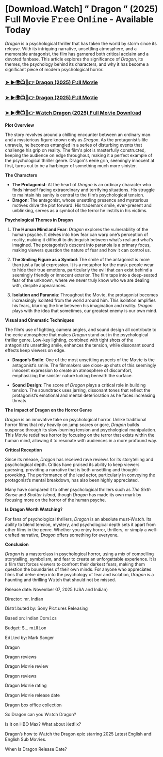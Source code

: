 # [Download.Watch] ” Dragon ” (2025) F𝚞ll Mo𝚟ie 𝙵𝚛𝚎𝚎 Onl𝚒ne - Available Today

*Dragon* is a psychological thriller that has taken the world by storm since its release. With its intriguing narrative, unsettling atmosphere, and a memorable antagonist, the film has garnered both critical acclaim and a devoted fanbase. This article explores the significance of *Dragon*, its themes, the psychology behind its characters, and why it has become a significant piece of modern psychological horror.

<h3><a href="TWITTER222">➤ ►🌍📺📱👉 Dragon (2025) F𝚞ll Mo𝚟ie</a></h3>

<h3><a href="TWITTER222">➤ ►🌍📺📱👉 Dragon (2025) F𝚞ll Mo𝚟ie</a></h3>

<h3><a href="TWITTER222">➤ ►🌍📺📱👉 W𝚊tch Dragon (2025) F𝚞ll Mo𝚟ie Downl𝚘ad</a></h3>

**Plot Overview**

The story revolves around a chilling encounter between an ordinary man and a mysterious figure known only as *Dragon*. As the protagonist’s life unravels, he becomes entangled in a series of disturbing events that challenge his grip on reality. The film's plot is masterfully constructed, keeping the audience on edge throughout, making it a perfect example of the psychological thriller genre. Dragon's eerie grin, seemingly innocent at first, turns out to be a harbinger of something much more sinister.

**The Characters**

- **The Protagonist**: At the heart of *Dragon* is an ordinary character who finds himself facing extraordinary and terrifying situations. His struggle to maintain his sanity is central to the film’s psychological tension.
- **Dragon**: The antagonist, whose unsettling presence and mysterious motives drive the plot forward. His trademark smile, ever-present and unblinking, serves as a symbol of the terror he instills in his victims.

**Psychological Themes in Dragon**

1. **The Human Mind and Fear**: *Dragon* explores the vulnerability of the human psyche. It delves into how fear can warp one’s perception of reality, making it difficult to distinguish between what’s real and what’s imagined. The protagonist’s descent into paranoia is a primary focus, making viewers question the nature of fear and how it can control us.

2. **The Smiling Figure as a Symbol**: The smile of the antagonist is more than just a facial expression. It is a metaphor for the mask people wear to hide their true emotions, particularly the evil that can exist behind a seemingly friendly or innocent exterior. The film taps into a deep-seated fear of the unknown, where we never truly know who we are dealing with, despite appearances.

3. **Isolation and Paranoia**: Throughout the Mo𝚟ie, the protagonist becomes increasingly isolated from the world around him. This isolation amplifies his fears, blurring the line between his imagination and reality. *Dragon* plays with the idea that sometimes, our greatest enemy is our own mind.

**Visual and Cinematic Techniques**

The film’s use of lighting, camera angles, and sound design all contribute to the eerie atmosphere that makes *Dragon* stand out in the psychological thriller genre. Low-key lighting, combined with tight shots of the antagonist’s unsettling smile, enhances the tension, while dissonant sound effects keep viewers on edge.

- **Dragon’s Smile**: One of the most unsettling aspects of the Mo𝚟ie is the antagonist’s smile. The filmmakers use close-up shots of this seemingly innocent expression to create an atmosphere of discomfort, emphasizing the sinister nature lurking beneath the surface.

- **Sound Design**: The score of *Dragon* plays a critical role in building tension. The soundtrack uses jarring, dissonant tones that reflect the protagonist’s emotional and mental deterioration as he faces increasing threats.

**The Impact of Dragon on the Horror Genre**

*Dragon* is an innovative take on psychological horror. Unlike traditional horror films that rely heavily on jump scares or gore, *Dragon* builds suspense through its slow-burning tension and psychological manipulation. This Mo𝚟ie redefines horror by focusing on the terror that exists within the human mind, allowing it to resonate with audiences in a more profound way.

**Critical Reception**

Since its release, *Dragon* has received rave reviews for its storytelling and psychological depth. Critics have praised its ability to keep viewers guessing, providing a narrative that is both unsettling and thought-provoking. The performance of the lead actor, particularly in conveying the protagonist’s mental breakdown, has also been highly appreciated. 

Many have compared it to other psychological thrillers such as *The Sixth Sense* and *Shutter Island*, though *Dragon* has made its own mark by focusing more on the horror of the human psyche.

**Is Dragon Worth W𝚊tching?**

For fans of psychological thrillers, *Dragon* is an absolute must-W𝚊tch. Its ability to blend tension, mystery, and psychological depth sets it apart from other films in the genre. Whether you enjoy horror, thrillers, or simply a well-crafted narrative, *Dragon* offers something for everyone. 

**Conclusion**

*Dragon* is a masterclass in psychological horror, using a mix of compelling storytelling, symbolism, and fear to create an unforgettable experience. It is a film that forces viewers to confront their darkest fears, making them question the boundaries of their own minds. For anyone who appreciates films that delve deep into the psychology of fear and isolation, *Dragon* is a haunting and thrilling W𝚊tch that should not be missed.

Release date: November 07, 2025 (USA and Indian)

Director: mr. Indian

Distr𝚒buted by: Sony Pic𝚝ures Rel𝚎asing

Based on: Indian Com𝚒cs

Budget: $... m𝚒ll𝚒on

Ed𝚒ted by: Mark Sanger

Dragon

Dragon reviews

Dragon Mo𝚟ie review

Dragon reviews

Dragon Mo𝚟ie rating

Dragon Mo𝚟ie release date

Dragon box office collection

So Dragon can you W𝚊tch Dragon?

Is it on HBO Max? What about 𝙽etflix?

Dragon’s how to W𝚊tch the Dragon epic starring 2025 Latest English and English Sub Mo𝚟ies.

When Is Dragon Release Date?
